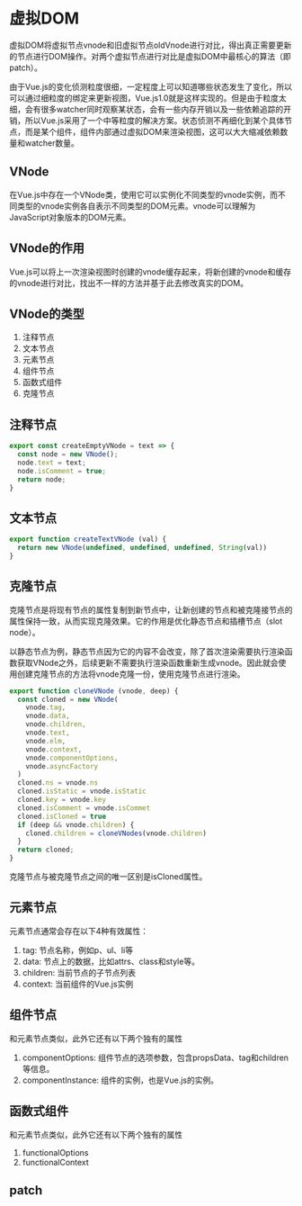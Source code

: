 # 虚拟DOM
虚拟DOM将虚拟节点vnode和旧虚拟节点oldVnode进行对比，得出真正需要更新的节点进行DOM操作。对两个虚拟节点进行对比是虚拟DOM中最核心的算法（即patch）。

由于Vue.js的变化侦测粒度很细，一定程度上可以知道哪些状态发生了变化，所以可以通过细粒度的绑定来更新视图，Vue.js1.0就是这样实现的。但是由于粒度太细，会有很多watcher同时观察某状态，会有一些内存开销以及一些依赖追踪的开销，所以Vue.js采用了一个中等粒度的解决方案。状态侦测不再细化到某个具体节点，而是某个组件，组件内部通过虚拟DOM来渲染视图，这可以大大缩减依赖数量和watcher数量。
## VNode
在Vue.js中存在一个VNode类，使用它可以实例化不同类型的vnode实例，而不同类型的vnode实例各自表示不同类型的DOM元素。vnode可以理解为JavaScript对象版本的DOM元素。
## VNode的作用
Vue.js可以将上一次渲染视图时创建的vnode缓存起来，将新创建的vnode和缓存的vnode进行对比，找出不一样的方法并基于此去修改真实的DOM。
## VNode的类型
1. 注释节点
2. 文本节点
3. 元素节点
4. 组件节点
5. 函数式组件
6. 克隆节点
## 注释节点
```js
export const createEmptyVNode = text => {
  const node = new VNode();
  node.text = text;
  node.isComment = true;
  return node;
}
```
## 文本节点
```js
export function createTextVNode (val) {
  return new VNode(undefined, undefined, undefined, String(val))
}
```
## 克隆节点
克隆节点是将现有节点的属性复制到新节点中，让新创建的节点和被克隆接节点的属性保持一致，从而实现克隆效果。它的作用是优化静态节点和插槽节点（slot node）。

以静态节点为例，静态节点因为它的内容不会改变，除了首次渲染需要执行渲染函数获取VNode之外，后续更新不需要执行渲染函数重新生成vnode。因此就会使用创建克隆节点的方法将vnode克隆一份，使用克隆节点进行渲染。
```js
export function cloneVNode (vnode, deep) {
  const cloned = new VNode(
    vnode.tag,
    vnode.data,
    vnode.children,
    vnode.text,
    vnode.elm,
    vnode.context,
    vnode.componentOptions,
    vnode.asyncFactory
  )
  cloned.ns = vnode.ns
  cloned.isStatic = vnode.isStatic
  cloned.key = vnode.key
  cloned.isComment = vnode.isCommet
  cloned.isCloned = true
  if (deep && vnode.children) {
    cloned.children = cloneVNodes(vnode.children)
  }
  return cloned;
}
```
克隆节点与被克隆节点之间的唯一区别是isCloned属性。
## 元素节点
元素节点通常会存在以下4种有效属性：
1. tag: 节点名称，例如p、ul、li等
2. data: 节点上的数据，比如attrs、class和style等。
3. children: 当前节点的子节点列表
4. context: 当前组件的Vue.js实例
## 组件节点
和元素节点类似，此外它还有以下两个独有的属性
1. componentOptions: 组件节点的选项参数，包含propsData、tag和children等信息。
2. componentInstance: 组件的实例，也是Vue.js的实例。
## 函数式组件
和元素节点类似，此外它还有以下两个独有的属性
1. functionalOptions
2. functionalContext
## patch


